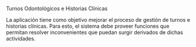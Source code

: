 Turnos Odontológicos e Historias Clínicas

La aplicación tiene como objetivo mejorar el proceso de gestión de turnos e historias clínicas.
Para esto, el sistema debe proveer funciones que permitan resolver inconvenientes
que puedan surgir derivados de dichas actividades.
